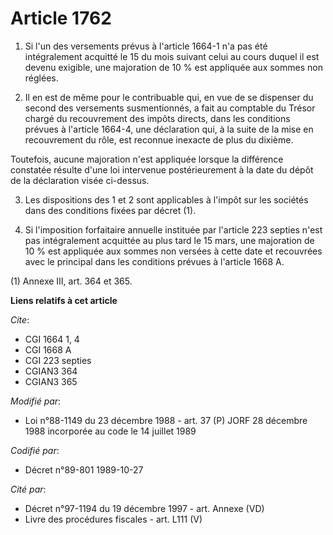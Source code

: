 # Article 1762

1. Si l'un des versements prévus à l'article 1664-1 n'a pas été intégralement acquitté le 15 du mois suivant celui au cours
duquel il est devenu exigible, une majoration de 10 % est appliquée aux sommes non réglées.

2. Il en est de même pour le contribuable qui, en vue de se dispenser du second des versements susmentionnés, a fait au
comptable du Trésor chargé du recouvrement des impôts directs, dans les conditions prévues à l'article 1664-4, une
déclaration qui, à la suite de la mise en recouvrement du rôle, est reconnue inexacte de plus du dixième.

Toutefois, aucune majoration n'est appliquée lorsque la différence constatée résulte d'une loi intervenue postérieurement à
la date du dépôt de la déclaration visée ci-dessus.

3. Les dispositions des 1 et 2 sont applicables à l'impôt sur les sociétés dans des conditions fixées par décret (1).

4. Si l'imposition forfaitaire annuelle instituée par l'article 223 septies n'est pas intégralement acquittée au plus tard le
15 mars, une majoration de 10 % est appliquée aux sommes non versées à cette date et recouvrées avec le principal dans les
conditions prévues à l'article 1668 A.

(1) Annexe III, art. 364 et 365.

**Liens relatifs à cet article**

_Cite_:

  - CGI 1664 1, 4
  - CGI 1668 A
  - CGI 223 septies
  - CGIAN3 364
  - CGIAN3 365

_Modifié par_:

  - Loi n°88-1149 du 23 décembre 1988 - art. 37 (P) JORF 28 décembre 1988 incorporée au code le 14 juillet 1989

_Codifié par_:

  - Décret n°89-801 1989-10-27

_Cité par_:

  - Décret n°97-1194 du 19 décembre 1997 - art. Annexe (VD)
  - Livre des procédures fiscales - art. L111 (V)
